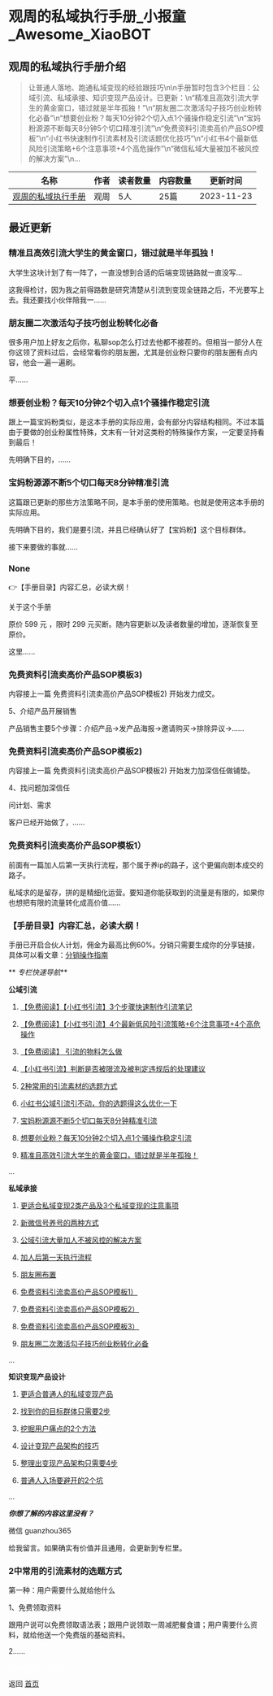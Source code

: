 # 观周的私域执行手册_小报童_Awesome_XiaoBOT

## 观周的私域执行手册介绍
> 让普通人落地、跑通私域变现的经验跟技巧\n\n手册暂时包含3个栏目：公域引流、私域承接、知识变现产品设计。已更新：\n“精准且高效引流大学生的黄金窗口，错过就是半年孤独！”\n“朋友圈二次激活勾子技巧创业粉转化必备”\n“想要创业粉？每天10分钟2个切入点1个骚操作稳定引流”\n“宝妈粉源源不断每天8分钟5个切口精准引流”\n“免费资料引流卖高价产品SOP模板”\n“小红书快速制作引流素材及引流话题优化技巧”\n“小红书4个最新低风险引流策略+6个注意事项+4个高危操作”\n“微信私域大量被加不被风控的解决方案”\n...  
  


|名称|作者|读者数量|内容数量|更新时间|
|---|---|---|---|---|
|[观周的私域执行手册](https://xiaobot.net/p/guanzhiusy?refer=0b133df9-27dc-423b-8101-639049001c13)|观周|5人|25篇|2023-11-23|

## 最近更新
### 精准且高效引流大学生的黄金窗口，错过就是半年孤独！

大学生这块计划了有一阵了，一直没想到合适的后端变现链路就一直没写...

这我得检讨，因为我之前得路数是研究清楚从引流到变现全链路之后，不光要写上去。我还要找小伙伴陪我一......

### 朋友圈二次激活勾子技巧创业粉转化必备

很多用户加上好友之后你，私聊sop怎么打过去他都不接茬的。但相当一部分人在你这领了资料过后，会经常看你的朋友圈，尤其是创业粉只要你的朋友圈有点内容，他会一遍一遍刷。

平......

### 想要创业粉？每天10分钟2个切入点1个骚操作稳定引流

跟上一篇宝妈粉类似，是这本手册的实际应用，会有部分内容结构相同。不过本篇由于要做的创业粉属性特殊，文末有一针对这类粉的特殊操作方案，一定要坚持看到最后！

先明确下目的，......

### 宝妈粉源源不断5个切口每天8分钟精准引流

这篇跟已更新的那些方法策略不同，是本手册的使用策略。也就是使用这本手册的实际应用。

先明确下目的，我们是要引流，并且已经确认好了【宝妈粉】这个目标群体。

接下来要做的事就......

### None

👉【手册目录】内容汇总，必读大纲！

关于这个手册

原价 599 元 ，限时 299 元买断。随内容更新以及读者数量的增加，逐渐恢复至原价。

这里......

### 免费资料引流卖高价产品SOP模板3)

内容接上一篇 免费资料引流卖高价产品SOP模板2) 开始发力成交。

5、介绍产品开展销售

产品销售主要5个步骤：介绍产品→发产品海报→邀请购买→排除异议→......

### 免费资料引流卖高价产品SOP模板2)

内容接上一篇 免费资料引流卖高价产品SOP模板2) 开始发力加深信任做铺垫。

4、找问题加深信任

问计划、需求

客户已经开始做了，......

### 免费资料引流卖高价产品SOP模板1）

前面有一篇加人后第一天执行流程，那个属于养ip的路子，这个更偏向剧本成交的路子。

私域求的是留存，拼的是精细化运营。要知道你能获取到的流量是有限的，如果你也想把有限的流量转化成高价值......

### 【手册目录】内容汇总，必读大纲！

手册已开启合伙人计划，佣金为最高比例60%。分销只需要生成你的分享链接，具体可以看文章：[分销操作指南](https://mp.weixin.qq.com/s/S5mtn5AM42GbqtYg983rmg)

** _专栏快速导航_**

**公域引流**

  1. [【免费阅读】【小红书引流】3个步骤快速制作引流笔记](https://xiaobot.net/post/049e2ad7-84d1-4609-b14d-aa2b1cc910ef)

  2. [【免费阅读】【小红书引流】4个最新低风险引流策略+6个注意事项+4个高危操作](https://xiaobot.net/post/667a9620-f2c6-45d1-bbc5-671335c9eaa5)

  3. [【免费阅读】 引流的物料怎么做](https://xiaobot.net/post/25d9d5bc-f39e-45ee-90e6-49154c5e641a)

  4. [【小红书引流】判断是否被限流及被判定违规后的处理建议](https://xiaobot.net/post/8b87d297-cf27-40e1-b0b0-fa94374bd8a6)

  5. [2种常用的引流素材的选题方式](https://xiaobot.net/post/031b1077-eb0e-4035-82c0-67337f507e66)

  6. [小红书公域引流引不动，你的选题得这么优化一下](https://xiaobot.net/post/41502a1a-1d11-4725-829c-b5fe23b5d4c4)

  7. [宝妈粉源源不断5个切口每天8分钟精准引流](https://xiaobot.net/post/0a170abd-0e98-4fdd-aac5-ff1ec27a757d)

  8. [想要创业粉？每天10分钟2个切入点1个骚操作稳定引流](https://xiaobot.net/post/3a3b5ed4-5a52-46da-a104-9b9c79d5c4c6)

  9. [精准且高效引流大学生的黄金窗口，错过就是半年孤独！](https://xiaobot.net/post/4eb0152f-65a0-4548-80a9-6807194ff450)

...

**私域承接**

  1. [更适合私域变现2类产品及3个私域变现的注意事项](https://xiaobot.net/post/b7d80db7-5dab-42aa-b292-00d2cd467171)

  2. [新微信号养号的两种方式](https://xiaobot.net/post/0bbeb184-4d73-4e23-9e1c-b5c2c804397f)

  3. [公域引流大量加人不被风控的解决方案](https://xiaobot.net/post/ca1a55cf-d9b3-4ca8-bac8-c65a130f08dd)

  4. [加人后第一天执行流程](https://xiaobot.net/post/ace7f9a9-7d20-403e-8aba-c7505569a40c)

  5. [朋友圈布置](https://xiaobot.net/post/366d29b5-2a3d-4c65-bbc0-0a331eddf12d)

  6. [免费资料引流卖高价产品SOP模板1）](https://xiaobot.net/post/6778b5a6-7de4-45b6-a91a-442e3fb0e6cb)

  7. [免费资料引流卖高价产品SOP模板2）](https://xiaobot.net/post/4ba95d14-e288-4b56-8e9a-526fc120edb3)

  8. [免费资料引流卖高价产品SOP模板3）](https://xiaobot.net/post/3015b503-44eb-49a8-92fa-6f1afa0319da)

  9. [朋友圈二次激活勾子技巧创业粉转化必备](https://xiaobot.net/post/25306ba0-2575-481a-b8b1-34d85e346538)

...

**知识变现产品设计**

  1. [更适合普通人的私域变现产品](https://xiaobot.net/post/3d0a0e76-b1e4-4be2-be37-8ff98da01391)

  2. [找到你的目标群体只需要2步](https://xiaobot.net/post/56a9a943-0673-426a-9d0a-d6a0bd8385de)

  3. [挖掘用户痛点的2个方法](https://xiaobot.net/post/b50e6034-2a9c-462b-9da3-9a5e6487706f)

  4. [设计变现产品架构的技巧](https://xiaobot.net/post/eb4156d7-7af6-4611-9792-518f9abed060)

  5. [整理出变现产品架构只需要4步](https://xiaobot.net/post/e6038716-0ac4-4edf-9cdb-efdb63c377d2)

  6. [普通人入场要避开的2个坑](https://xiaobot.net/post/ae48b710-d8a5-4d75-b074-7d262b5c3f46)

...

**_你想了解的内容这里没有？_**

微信 guanzhou365

给我留言。如果确实有价值并且通用，会更新到专栏里。

### 2中常用的引流素材的选题方式

第一种：用户需要什么就给他什么

1、免费领取资料

跟用户说可以免费领取语法表；跟用户说领取一周减肥餐食谱；用户需要什么资料，就给他送一个免费版的基础资料。

2......


<a href="https://github.com/Reno9527/awesome-xiaobot" style="color: white; text-decoration: none;">awesome-xiaobot</a>

返回 [首页](../README.md)
